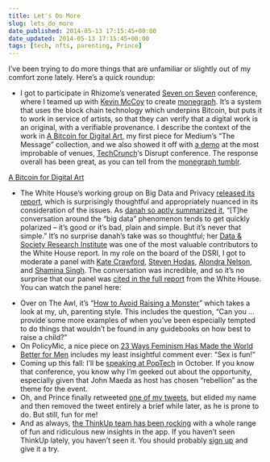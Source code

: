 ```yaml
---
title: Let's Do More
slug: lets_do_more
date_published: 2014-05-13 17:15:45+00:00
date_updated: 2014-05-13 17:15:45+00:00
tags: [tech, nfts, parenting, Prince]
---
```

I’ve been trying to do more things that are unfamiliar or slightly out of my comfort zone lately. Here’s a quick roundup:

- I got to participate in Rhizome’s venerated [Seven on Seven](http://rhizome.org/sevenonseven/) conference, where I teamed up with [Kevin McCoy](http://mccoyspace.com/) to create [monegraph](http://www.monegraph.com/). It’s a system that uses the block chain technology which underpins Bitcoin, but puts it to work in service of artists, so that they can verify that a digital work is an original, with a verifiable provenance. I describe the context of the work in [A Bitcoin for Digital Art](https://medium.com/message/8c7db719e495), my first piece for Medium’s “The Message” collection, and we also showed it off with [a demo](http://techcrunch.com/video/monegraph-a-cryptocurrency-for-digital-art/518221293/) at the most improbable of venues, [TechCrunch](http://techcrunch.com/2014/05/09/monegraph/)‘s Disrupt conference. The response overall has been great, as you can tell from the [monegraph tumblr](http://monegraph.tumblr.com/).

<a class="embedly-card" data-card-controls="0" href="https://medium.com/message/8c7db719e495">A Bitcoin for Digital Art</a>
<script async src="//cdn.embedly.com/widgets/platform.js" charset="UTF-8"></script>

- The White House’s working group on Big Data and Privacy [released its report](http://www.whitehouse.gov/the-press-office/2014/05/01/fact-sheet-big-data-and-privacy-working-group-review), which is surprisingly thoughtful and appropriately nuanced in its consideration of the issues. As [danah so aptly summarized it](http://www.zephoria.org/thoughts/archives/2014/05/01/white-house-big-data.html), “[T]he conversation around the “big data” phenomenon tends to get quickly polarized – it’s good or it’s bad, plain and simple. But it’s never that simple.” It’s no surprise danah’s take was so thoughtful; her [Data & Society Research Institute](http://www.datasociety.net/) was one of the most valuable contributors to the White House report. In my role on the board of the DSRI, I got to moderate a panel with [Kate Crawford](http://www.katecrawford.net/), [Steven Hodas](http://about.me/stevenhodas), [Alondra Nelson](http://alondranelson.com/), and [Shamina Singh](https://twitter.com/shaminasingh). The conversation was incredible, and so it’s no surprise that our panel was [cited in the full report](http://www.whitehouse.gov/sites/default/files/docs/big_data_privacy_report_may_1_2014.pdf) from the White House. You can watch the panel here:

  
 * Over on The Awl, it’s “[How to Avoid Raising a Monster](http://www.theawl.com/2014/05/corrupt-your-children)” which takes a look at my, uh, parenting style. This includes the question, “Can you … provide some more examples of when you’ve been especially tempted to do things that wouldn’t be found in any guidebooks on how best to raise a child?”  
 * On PolicyMic, a nice piece on [23 Ways Feminism Has Made the World Better for Men](http://www.policymic.com/articles/88277/23-ways-feminism-has-made-the-world-a-better-place-for-men) includes my least insightful comment ever: “Sex is fun!”  
 * Coming up this fall: I’ll be [speaking at PopTech](http://poptech.org/rebellion) in October. If you know that conference, you know why I’m geeked out about the opportunity, especially given that John Maeda as host has chosen “rebellion” as the theme for the event.  
 * Oh, and Prince finally retweeted [one of my tweets](https://twitter.com/anildash/status/461718105841209345), but elided my name and then removed the tweet entirely a brief while later, as he is prone to do. But still, fun for me!  
 * And as always, [the ThinkUp team has been rocking](http://blog.thinkup.com/) with a whole range of fun and ridiculous new insights in the app. If you haven’t seen ThinkUp lately, you haven’t seen it. You should probably [sign up](https://www.thinkup.com/) and give it a try.
